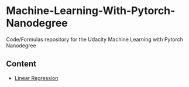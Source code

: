 # Machine-Learning-With-Pytorch-Nanodegree
Code/Formulas repository for the Udacity Machine Learning with Pytorch Nanodegree

## Content
* [Linear Regression](https://github.com/mmenjivar92/Machine-Learning-With-Pytorch-Nanodegree/tree/master/Regresion-Lessons)
